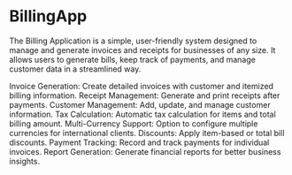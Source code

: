 # BillingApp
The Billing Application is a simple, user-friendly system designed to manage and generate invoices and receipts for businesses of any size. It allows users to generate bills, keep track of payments, and manage customer data in a streamlined way.

Invoice Generation: Create detailed invoices with customer and itemized billing information.
Receipt Management: Generate and print receipts after payments.
Customer Management: Add, update, and manage customer information.
Tax Calculation: Automatic tax calculation for items and total billing amount.
Multi-Currency Support: Option to configure multiple currencies for international clients.
Discounts: Apply item-based or total bill discounts.
Payment Tracking: Record and track payments for individual invoices.
Report Generation: Generate financial reports for better business insights.

